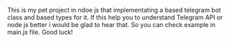 This is my pet project in ndoe js that implementating a based telegram bot class and based types for it.
If this help you to understand Telegram API or node js better i would be glad to hear that.
So you can check example in main.js file.
Good luck!

